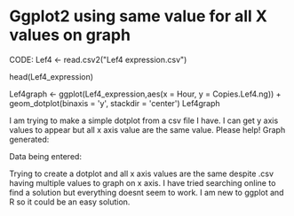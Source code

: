 
# Ggplot2 using same value for all X values on graph

CODE:
Lef4 <- read.csv2("Lef4 expression.csv")

head(Lef4_expression)

Lef4graph <- ggplot(Lef4_expression,aes(x = Hour, y = Copies.Lef4.ng)) + 
  geom_dotplot(binaxis = 'y', stackdir = 'center')
Lef4graph

I am trying to make a simple dotplot from a csv file I have. I can get y axis values to appear but all x axis value are the same value. Please help!
Graph generated:

Data being entered:

Trying to create a dotplot and all x axis values are the same despite .csv having multiple values to graph on x axis. I have tried searching online to find a solution but everything doesnt seem to work. I am new to ggplot and R so it could be an easy solution.

        